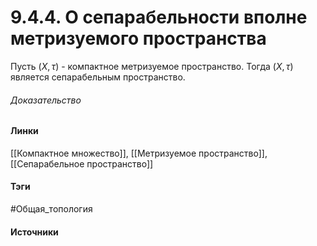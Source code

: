 # 9.4.4. О сепарабельности вполне метризуемого пространства
Пусть $(X,\tau)$ - компактное метризуемое пространство. Тогда $(X,\tau)$ является сепарабельным пространство.
###### Доказательство
#### Линки
 [[Компактное множество]],
 [[Метризуемое пространство]],
 [[Сепарабельное пространство]]
#### Тэги
 #Общая_топология 
#### Источники
